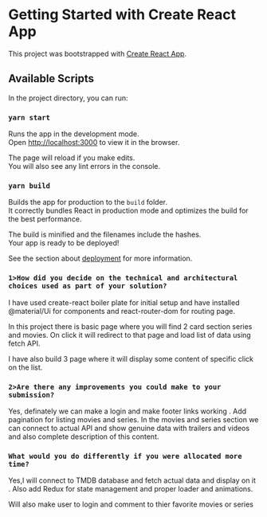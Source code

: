 # Getting Started with Create React App

This project was bootstrapped with [Create React App](https://github.com/facebook/create-react-app).

## Available Scripts

In the project directory, you can run:

### `yarn start`

Runs the app in the development mode.\
Open [http://localhost:3000](http://localhost:3000) to view it in the browser.

The page will reload if you make edits.\
You will also see any lint errors in the console.

### `yarn build`

Builds the app for production to the `build` folder.\
It correctly bundles React in production mode and optimizes the build for the best performance.

The build is minified and the filenames include the hashes.\
Your app is ready to be deployed!

See the section about [deployment](https://facebook.github.io/create-react-app/docs/deployment) for more information.

### `1>How did you decide on the technical and architectural choices used as part of your solution?`

I have used create-react boiler plate for initial setup and have installed @material/Ui for components and react-router-dom for routing page.

In this project there is basic page where you will find 2 card section series and movies. On click it will redirect to that page and load list of data using fetch API.

I have also build 3 page where it will display some content of specific click on the list.

### `2>Are there any improvements you could make to your submission?`

Yes, definately we can make a login and make footer links working .
Add pagination for listing movies and series.
In the movies and series section we can connect to actual API and show genuine data with trailers and videos and also complete description of this content.

### `What would you do differently if you were allocated more time?`

Yes,I will connect to TMDB database and fetch actual data and display on it .
Also add Redux for state management and proper loader and animations.

Will also make user to login and comment to thier favorite movies or series
